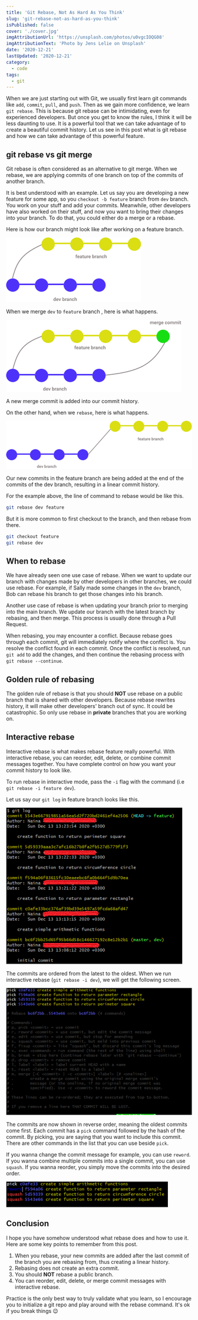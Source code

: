 ```yaml
---
title: 'Git Rebase, Not As Hard As You Think'
slug: 'git-rebase-not-as-hard-as-you-think'
isPublished: false
cover: './cover.jpg'
imgAttributionUrl: 'https://unsplash.com/photos/u0vgcIOQG08'
imgAttributionText: 'Photo by Jens Lelie on Unsplash'
date: '2020-12-21'
lastUpdated: '2020-12-21'
category:
  - code
tags:
  - git
---
```


When we are just starting out with Git, we usually first learn git commands like `add`, `commit`, `pull`, and `push`. Then as we gain more confidence, we learn `git rebase`. This is because git rebase can be intimidating, even for experienced developers. But once you get to know the rules, I think it will be less daunting to use. It is a powerful tool that we can take advantage of to create a beautiful commit history. Let us see in this post what is git rebase and how we can take advantage of this powerful feature.

## git rebase vs git merge

Git rebase is often considered as an alternative to git merge. When we rebase, we are applying commits of one branch on top of the commits of another branch.

It is best understood with an example. Let us say you are developing a new feature for some app, so you `checkout -b feature` branch from `dev` branch. You work on your stuff and add your commits. Meanwhile, other developers have also worked on their stuff, and now you want to bring their changes into your branch. To do that, you could either do a merge or a rebase.

Here is how our branch might look like after working on a feature branch.

![commit history before rebase](./before_rebase.png)

When we merge `dev` to `feature` branch , here is what happens.

![commit history after merge](./after_merge.png)

A new merge commit is added into our commit history.

On the other hand, when we `rebase`, here is what happens.

![commit history after rebase](./after_rebase.png)

Our new commits in the feature branch are being added at the end of the commits of the dev branch, resulting in a linear commit history.

For the example above, the line of command to rebase would be like this.

```bash
git rebase dev feature
```

But it is more common to first checkout to the branch, and then rebase from there.

```bash
git checkout feature
git rebase dev
```

## When to rebase

We have already seen one use case of rebase. When we want to update our branch with changes made by other developers in other branches, we could use rebase. For example, if Sally made some changes in the `dev` branch, Bob can rebase his branch to get those changes into his branch.

Another use case of rebase is when updating your branch prior to merging into the main branch. We update our branch with the latest branch by rebasing, and then merge. This process is usually done through a Pull Request.

When rebasing, you may encounter a conflict. Because rebase goes through each commit, git will immediately notify where the conflict is. You resolve the conflict found in each commit. Once the conflict is resolved, run `git add` to add the changes, and then continue the rebasing process with `git rebase --continue`.

## Golden rule of rebasing

The golden rule of rebase is that you should **NOT** use rebase on a public branch that is shared with other developers. Because rebase rewrites history, it will make other developers' branch out of sync. It could be catastrophic. So only use rebase in **private** branches that you are working on.

## Interactive rebase

Interactive rebase is what makes rebase feature really powerful. With interactive rebase, you can reorder, edit, delete, or combine commit messages together. You have complete control on how you want your commit history to look like.

To run rebase in interactive mode, pass the `-i` flag with the command (i.e `git rebase -i feature dev`).

Let us say our `git log` in feature branch looks like this.

![git log](./gitlog.png)

The commits are ordered from the latest to the oldest. When we run interactive rebase (`git rebase -i dev`), we will get the following screen.

![git rebase interactive](./interactive_rebase.png)

The commits are now shown in reverse order, meaning the oldest commits come first. Each commit has a `pick` command followed by the hash of the commit. By picking, you are saying that you want to include this commit. There are other commands in the list that you can use beside `pick`.

If you wanna change the commit message for example, you can use `reword`. If you wanna combine multiple commits into a single commit, you can use `squash`. If you wanna reorder, you simply move the commits into the desired order.

![git rebase interactive commit messages](./interactive_rebase_modify_commits.png)

## Conclusion

I hope you have somehow understood what rebase does and how to use it. Here are some key points to remember from this post.

1. When you rebase, your new commits are added after the last commit of the branch you are rebasing from, thus creating a linear history.
2. Rebasing does not create an extra commit.
3. You should **NOT** rebase a public branch.
4. You can reorder, edit, delete, or merge commit messages with interactive rebase.

Practice is the only best way to truly validate what you learn, so I encourage you to initialize a git repo and play around with the rebase command. It's ok if you break things 😉
